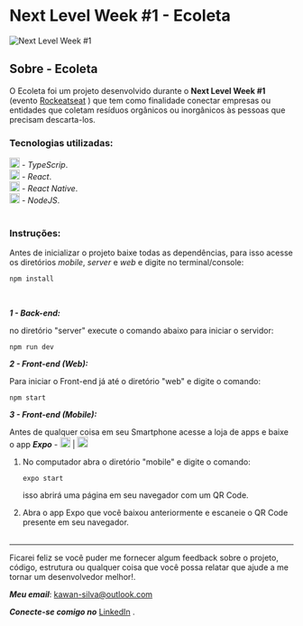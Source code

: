 # Next Level Week #1 - Ecoleta
![Next Level Week #1](https://i.imgur.com/g7DNvRG.png)

## Sobre - Ecoleta
O Ecoleta foi um projeto desenvolvido durante o __Next Level Week #1__ (evento [Rockeatseat](https://rocketseat.com.br) ) que tem como finalidade conectar empresas ou entidades que coletam resíduos orgânicos ou inorgânicos às pessoas que precisam descarta-los.

### Tecnologias utilizadas:
[<img src="https://d2.alternativeto.net/dist/icons/typescript_130200.png?width=200&height=200&mode=crop&upscale=false" width="18"/>](https://www.typescriptlang.org/) - *TypeScrip*.<br/>
[<img src="https://cdn.iconscout.com/icon/free/png-512/react-1-282599.png" width="18"/>](https://pt-br.reactjs.org/)  -  *React*.<br/>
[<img src="https://cdn.iconscout.com/icon/free/png-512/react-1-282599.png" width="18"/>](https://reactnative.dev/) - *React Native*.<br/>
[<img src="https://cdn.worldvectorlogo.com/logos/nodejs-icon.svg" width="18"/>](https://nodejs.org/en/) - *NodeJS*.<br/>
<br/>
### Instruções:

Antes de inicializar o projeto baixe todas as dependências, para isso acesse os diretórios *mobile*, *server* e *web* e digite no terminal/console:
```
npm install
```
<br/>

__*1 - Back-end:*__

no diretório "server" execute o comando abaixo para iniciar o servidor:
```
npm run dev
```

__*2 - Front-end (Web):*__

Para iniciar o Front-end já até o diretório  "web" e digite o comando:
```
npm start
```

__*3 - Front-end (Mobile):*__

Antes de qualquer coisa em seu Smartphone acesse a loja de apps e baixe o app __*Expo*__ - [<img src="https://upload.wikimedia.org/wikipedia/commons/f/fa/Apple_logo_black.svg" width="18">](https://apps.apple.com/br/app/expo-client/id982107779) | [<img src="https://image.flaticon.com/icons/png/512/226/226770.png" width="19">](https://play.google.com/store/apps/details?id=host.exp.exponent&hl=pt_BR)

1. No computador abra o diretório "mobile" e digite o comando:
	```
	expo start
	```
	isso abrirá uma página em seu navegador com um QR Code.
	
2. Abra o app Expo que você baixou anteriormente e escaneie o QR Code presente em seu navegador.
<br><br>
***
Ficarei feliz se você puder me fornecer algum feedback sobre o projeto, código, estrutura ou qualquer coisa que você possa relatar que ajude a me tornar um desenvolvedor melhor!.

_**Meu email**_:  [kawan-silva@outlook.com](mailto:kawan-silva@outlook.com)

_**Conecte-se comigo no**_  [LinkedIn](https://www.linkedin.com/in/kawansilva/)  .

		
